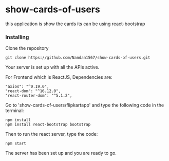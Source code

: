 # show-cards-of-users
this application is show the cards 
its can be using react-bootstrap


### Installing

Clone the repository

```
git clone https://github.com/Nandan1567/show-cards-of-users.git
```

Your server is set up with all the APIs active.

For Frontend which is ReactJS,
Dependencies are: 
```
"axios": "^0.19.0",
"react-dom": "^16.12.0",
"react-router-dom": "^5.1.2",

```
Go to 'show-cards-of-users/flipkartapp' and type the following code in the terminal:

```
npm install
npm install react-bootstrap bootstrap

```
Then to run the react server, type the code:
```
npm start
```

The server has been set up and you are ready to go.

